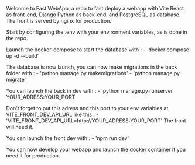 Welcome to Fast WebApp, a repo to fast deploy a webapp with Vite React as front-end, Django Python as back-end, and PostgreSQL as database.
The front is served by nginx for production.

Start by configuring the .env with your environment variables, as is done in the repo.


Launch the docker-compose to start the database with :
	- 'docker compose up -d --build'


The database is now launch, you can now make migrations in the back folder with :
	- 'python manage.py makemigrations'
	- 'python manage.py migrate'


You can launch the back in dev with :
	- 'python manage.py runserver YOUR_ADRESS:YOUR_PORT

Don't forget to put this adress and this port to your env variables at VITE_FRONT_DEV_API_URL like this :
	- 'VITE_FRONT_DEV_API_URL=http://YOUR_ADRESS:YOUR_PORT'
The front will need it.


You can launch the front dev with :
	- 'npm run dev'

You can now develop your webapp and launch the docker container if you need it for production.